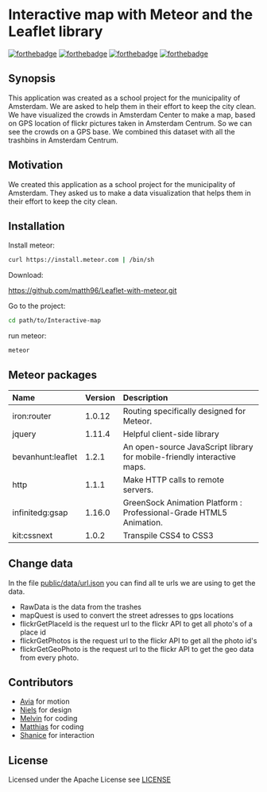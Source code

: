 # Interactive map with Meteor and the Leaflet library
[![forthebadge](http://forthebadge.com/images/badges/built-with-love.svg)](http://informotion.meteor.com)
[![forthebadge](http://forthebadge.com/images/badges/uses-html.svg)](http://informotion.meteor.com)
[![forthebadge](http://forthebadge.com/images/badges/uses-js.svg)](http://informotion.meteor.com)
[![forthebadge](http://forthebadge.com/images/badges/uses-css.svg)](http://informotion.meteor.com)

## Synopsis
This application was created as a school project for the municipality of Amsterdam. We are asked to help them in their effort to keep the city clean. We have visualized the crowds in Amsterdam Center to make a map, based on GPS location of flickr pictures taken in Amsterdam Centrum. So we can see the crowds on a GPS base. We combined this dataset with all the trashbins in Amsterdam Centrum.

## Motivation
We created this application as a school project for the municipality of Amsterdam. They asked us to make a data visualization that helps them in their effort to keep the city clean.

## Installation
Install meteor:

```bash
curl https://install.meteor.com | /bin/sh
```

Download:

https://github.com/matth96/Leaflet-with-meteor.git

Go to the project:

```bash
cd path/to/Interactive-map
```

run meteor:
```bash
meteor
```


## Meteor packages
Name              | Version | Description
:---------------- | :-----  | :-------------------------------------------------------------------
iron:router       | 1.0.12  | Routing specifically designed for Meteor.
jquery       | 1.11.4  | Helpful client-side library
bevanhunt:leaflet | 1.2.1   | An open-source JavaScript library for mobile-friendly interactive maps.
http              | 1.1.1   | Make HTTP calls to remote servers.
infinitedg:gsap   | 1.16.0  | GreenSock Animation Platform : Professional-Grade HTML5 Animation.
kit:cssnext       | 1.0.2   | Transpile CSS4 to CSS3


## Change data
In the file [public/data/url.json](https://github.com/matth96/Interactive-map/blob/master/public/data/url.json) you can find all te urls we are using to get the data.

- RawData is the data from the trashes
- mapQuest is used to convert the street adresses to gps locations
- flickrGetPlaceId is the request url to the flickr API to get all photo's of a place id
- flickrGetPhotos is the request url to the flickr API to get all the photo id's
- flickrGetGeoPhoto is the request url to the flickr API to get the geo data from every photo.


## Contributors
 - [Avia]() for motion
 - [Niels](http://cremind.nl) for design
 - [Melvin](http://oege.ie.hva.nl/~reijnom001/testportfolio/index.html) for coding
 - [Matthias](http://mdolstra.me) for coding
 - [Shanice](http://www.shanicedesign.com) for interaction

## License
Licensed under the  Apache License  see [LICENSE](https://github.com/matth96/Interactive-map/blob/master/LICENSE.md)

